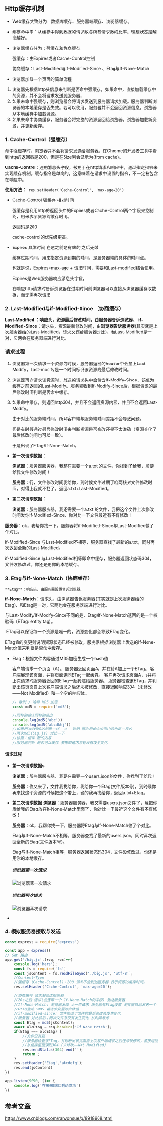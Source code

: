 ## Http缓存机制

- Web缓存大致分为：数据库缓存、服务器端缓存、浏览器缓存。

- 缓存命中率：从缓存中得到数据的请求数与所有请求数的比率。理想状态是越高越好。

- 浏览器缓存分为：强缓存和协商缓存

  强缓存：由Expires或者Cache-Control控制

  协商缓存：Last-Modified与if-Modified-Since 、Etag与If-None-Match

- 浏览器加载一个页面的简单流程

1. 浏览器先根据http头信息来判断是否命中强缓存，如果命中，直接加载缓存中的资源，并不会将请求发送到服务器。
2. 如果未命中强缓存，则浏览器会将请求发送到服务器请求加载。服务器判断浏览器的本地缓存是否失效。若可以使用，服务器并不会返回资源信息，浏览器从本地缓存中加载资源。
3. 如果未命中协商缓存，服务器会将完整的资源返回给浏览器，浏览器加载新资源，并更新缓存。

### 1.  Cache-Control（强缓存）

命中强缓存时，浏览器并不会将请求发送给服务器。在Chrome的开发者工具中看到http的返回码是200，但是在Size列会显示为(from cache)。

**Cache-Control** : 通用消息头字段，被用于在http请求和响应中，通过指定指令来实现缓存机制。缓存指令是单向的，这意味着在请求中设置的指令，不一定被包含在响应中。

**使用方法：**``` res.setHeader('Cache-Control', 'max-age=20')```

- Cache-Control  强缓存  相对时间

  强缓存是利用http的返回头中的Expires或者Cache-Control两个字段来控制的，用来表示资源的缓存时间。

  返回码是200

  cache-control的优先级更高。

- Expires 具体时间 在这之前是有效的 之后无效

  缓存过期时间，用来指定资源到期的时间，是服务器端的具体的时间点。

  也就是说，Expires=max-age + 请求时间，需要和Last-modified结合使用。

  Expires是Web服务器响应消息头字段，

  在响应http请求时告诉浏览器在过期时间前浏览器可以直接从浏览器缓存取数据，而无需再次请求

### 2.  Last-Modified与if-Modified-Since （协商缓存）

 **Last-Modified **：响应头，资源最后修改时间，由**服务器告诉浏览器**。
 **if-Modified-Since**：请求头，资源最新修改时间，由**浏览器告诉服务器**(其实就是上次服务器给的Last-Modified，请求又还给服务器对比)，和Last-Modified是一对，它两会在服务器端进行对比。

### 请求过程

1. 浏览器第一次请求一个资源的时候，服务器返回的header中会加上Last-Modify，Last-modify是一个时间标识该资源的最后修改时间。

2. 浏览器再次请求该资源时，发送的请求头中会包含If-Modify-Since，该值为缓存之前返回的Last-Modify。服务器收到If-Modify-Since后，根据资源的最后修改时间判断是否命中缓存。

3. 如果命中缓存，则返回http304，并且不会返回资源内容，并且不会返回Last-Modify。

   由于对比的服务端时间，所以客户端与服务端时间差距不会导致问题。

   但是有时候通过最后修改时间来判断资源是否修改还是不太准确（资源变化了最后修改时间也可以一致）。

   于是出现了ETag/If-None-Match。

- **第一次请求数据**：

  **浏览器**：服务器服务器，我现在需要一个a.txt 的文件，你找到了给我，顺便给我文件修改时间！

  **服务器**：行，文件修改时间我给你，到时候文件过期了咱两核对文件修改时间，对得上我就不找了，返回a.txt+Last-Modified。

  

- **第二次请求数据**：
  
  **浏览器**：服务器服务器，我还需要一个a.txt 的文件，我把这个文件上次修改时间发你if-Modified-Since，你对比一下文件最近有不有修改！
  

**服务器**：ok，我帮你找一下。服务器将if-Modified-Since与Last-Modified做了个对比。

if-Modified-Since 与Last-Modified不相等，服务器查找了最新的a.txt，同时再次返回全新的Last-Modified。

if-Modified-Since 与Last-Modified相等即命中缓存，服务器返回状态码304，文件没修改过，你还是用你的本地缓存。

  

### 3.  Etag与If-None-Match（协商缓存）

 	**Etag**：响应头，由服务器设置告诉浏览器。

​	 **if-None-Match**：请求头，由浏览器告诉服务器(其实就是上次服务器给的Etag)，和Etag是一对，它两也会在服务器端进行对比。

​	与Last-Modify/If-Modify-Since不同的是，Etag/If-None-Match返回的是一个校验码（ETag: entity tag）。

​    ETag可以保证每一个资源是唯一的，资源变化都会导致ETag变化。

​	ETag值的变更则说明资源状态已经被修改。服务器根据浏览器上发送的If-None-Match值来判断是否命中缓存。

- Etag：根据文件内容通过MD5加密生成一个hash值

   客户端请求一个页面（A）。 服务器返回页面A，并在给A加上一个ETag。 客户端展现该页面，并将页面连同ETag一起缓存。 客户再次请求页面A，s并将上次请求时服务器返回的ETag一起传递给服务器。 服务器检查该ETag，并判断出该页面自上次客户端请求之后还未被修改，直接返回响应304（未修改——Not Modified）和一个空的响应体。

  ```javascript
  // 散列 / 哈希 MD5 加密
  const md5 = require('md5');
  
  //同样的输入同样的输出
  console.log(md5('abc'))
  console.log(md5('abcdkhj'))
  //如果两次的MD5的结果一样  =>  说明 两次原始未加密内容也是一样的
  //两次md5(big.js) 对比一下
  //协商：缓存 新的内容
  //服务器判断 是否可以缓存 要先知道内容有没有发生变化
  ```

  

#### 请求过程

- **第一次请求数据s**

  **浏览器**：服务器服务器，我现在需要一个users.json的文件，你找到了给我！

  **服务器**：你又来了，文件我找给你，我给你一个Etag(文件版本号)，到时候你再来找这个资源的时候把这个带上，省的我再找给你，返回a.txt+Etag。

- **第二次请求数据**
  **浏览器**：服务器服务器，我又需要users.json文件了，我把你发给我的Etag放在If-None-Match里面了，你对比一下最近这个文件有不有修改！

  **服务器**：ok，我帮你找一下。服务器将Etag与If-None-Match做了个对比。

  Etag与If-None-Match不相等，服务器查找了最新的users.json，同时再次返回全新的Etag(文件版本号)。

  Etag与If-None-Match相等，服务器返回状态码304，文件没修改过，你还是用你的本地缓存。
  
  
  
  ##### 浏览器第一次请求
  
  ![浏览器第一次请求](E:\workspace\gitwork\Learn-bm\js\cache\浏览器第一次请求.jpg)
  
  ##### 浏览器再次请求
  
  ![浏览器再次请求](E:\workspace\gitwork\Learn-bm\js\cache\浏览器再次请求.jpg)

- 

### 4. 模拟服务器接收与发送

```javascript
const express = require('express')

const app = express()
// Get 路由
app.get('/big.js',(req, res)=>{
    console.log('here');
    const fs = require('fs')
    const jsContent = fs.readFileSync('./big.js', 'utf-8');
    //Content-Type 
    //强缓存 (Cache-Control)：200 请求不会到达服务器 表示资源的缓存时间。
    res.setHeader('Cache-Control', 'max-age=20');

    //协商缓存 请求会到达服务器
    //20s之后 请求(会携带一个 If-None-Match的字段) 到达服务器
    //If-None-Match: 浏览器发现 上一次请求 服务器有Etag设置 浏览器自动发送一个
    //Etag生成：MD5 被请求变量的实体值
    //if-modified-since: 文件修改了文件的最后修改会发生变化
    //服务器 对比前后；两次文件有没有发生变化 从时间考虑 
    const Etag = md5(jsContent);
    const oldEtag = req.headers['If-None-Match'];
    if(Etag === oldEtag) {
        //文件没有变
        //服务器检查该ETag，并判断出该页面自上次客户端请求之后还未被修改，直接返回响应304
        //从缓存里面读取304 (未修改——Not Modified)
        res.sendStatus(304).end('');
        return ;
    }
    res.setHeader('Etag','abcdefg');
    res.end(jsContent)
})

app.listen(9090, ()=> {
    console.log('在9090端口启动成功')
})

```

## 参考文章

https://www.cnblogs.com/ranyonsue/p/8918908.html
